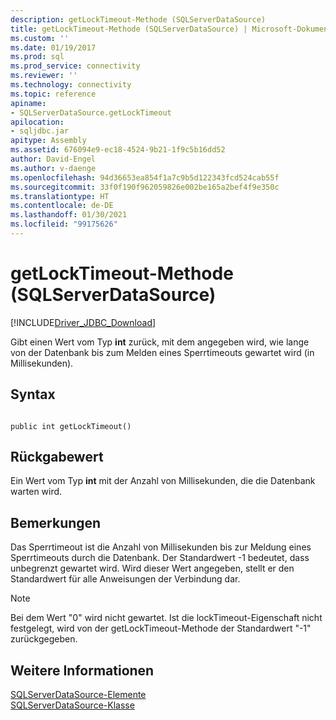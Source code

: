 ```yaml
---
description: getLockTimeout-Methode (SQLServerDataSource)
title: getLockTimeout-Methode (SQLServerDataSource) | Microsoft-Dokumentation
ms.custom: ''
ms.date: 01/19/2017
ms.prod: sql
ms.prod_service: connectivity
ms.reviewer: ''
ms.technology: connectivity
ms.topic: reference
apiname:
- SQLServerDataSource.getLockTimeout
apilocation:
- sqljdbc.jar
apitype: Assembly
ms.assetid: 676094e9-ec18-4524-9b21-1f9c5b16dd52
author: David-Engel
ms.author: v-daenge
ms.openlocfilehash: 94d36653ea854f1a7c9b5d122343fcd524cab55f
ms.sourcegitcommit: 33f0f190f962059826e002be165a2bef4f9e350c
ms.translationtype: HT
ms.contentlocale: de-DE
ms.lasthandoff: 01/30/2021
ms.locfileid: "99175626"
---
```

# <a name="getlocktimeout-method-sqlserverdatasource"></a>getLockTimeout-Methode (SQLServerDataSource)
[!INCLUDE[Driver_JDBC_Download](../../../includes/driver_jdbc_download.md)]

  Gibt einen Wert vom Typ **int** zurück, mit dem angegeben wird, wie lange von der Datenbank bis zum Melden eines Sperrtimeouts gewartet wird (in Millisekunden).  
  
## <a name="syntax"></a>Syntax  
  
```  
  
public int getLockTimeout()  
```  
  
## <a name="return-value"></a>Rückgabewert  
 Ein Wert vom Typ **int** mit der Anzahl von Millisekunden, die die Datenbank warten wird.  
  
## <a name="remarks"></a>Bemerkungen  
 Das Sperrtimeout ist die Anzahl von Millisekunden bis zur Meldung eines Sperrtimeouts durch die Datenbank. Der Standardwert -1 bedeutet, dass unbegrenzt gewartet wird. Wird dieser Wert angegeben, stellt er den Standardwert für alle Anweisungen der Verbindung dar.  
  
> [!NOTE]  
>  Bei dem Wert "0" wird nicht gewartet. Ist die lockTimeout-Eigenschaft nicht festgelegt, wird von der getLockTimeout-Methode der Standardwert "-1" zurückgegeben.  
  
## <a name="see-also"></a>Weitere Informationen  
 [SQLServerDataSource-Elemente](../../../connect/jdbc/reference/sqlserverdatasource-members.md)   
 [SQLServerDataSource-Klasse](../../../connect/jdbc/reference/sqlserverdatasource-class.md)  
  
  
